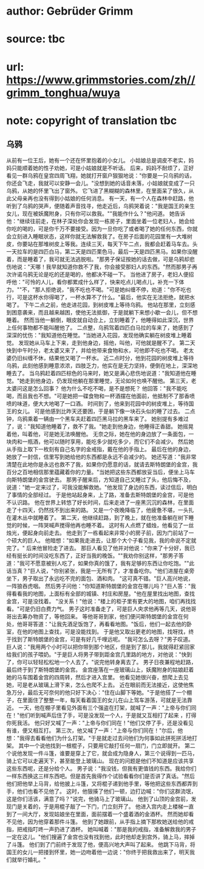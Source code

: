 # author: Gebrüder Grimm
# source: tbc
# url: https://www.grimmstories.com/zh//grimm_tonghua/wuya
# note: copyright of translation tbc

## 乌鸦 

从前有一位王后，她有一个还在怀里抱着的小女儿。
小姑娘总是调皮不老实，妈妈只能顺着她的性子劝她，可是小姑娘就是不听话。
后来，妈妈不耐烦了，正好看见一群乌鸦在皇宫四周飞翔，她就打开窗户狠狠地说："你要是一只乌鸦的话，你还会飞走，我就可以安静一会儿。"没想到她的话音未落，小姑娘就变成了一只乌鸦，从她的怀里飞出了窗外。
它飞进了黑糊糊的森林里，在里面呆了很久，从此父母亲再也没有得到小姑娘的任何消息。
有一天，有一个人在森林中赶路，他听到了乌鸦的哭声，便随着声音找寻，他走近后，乌鸦哭着说："我是国王的亲生女儿，现在被妖魔附身，只有你可以救我。""我能作什么？"他问道。
她告诉他："继续往前走，在林子深处你会发现一栋房子，里面坐着一位老妇人，她会给你吃的喝的，可是你千万不要接受。因为一旦你吃了或者喝了她的任何东西，你就会立刻进入睡眠状态，这样你就无法解救我了。在房子后面的花园里有一大堆树皮，你要站在那堆树皮上等我。连续三天，每天下午二点，我都会赶着马车去。头一天拉车的是四匹白马，第二天是四匹栗色马，最后一天是四匹黑马。如果你没醒着，而是睡着了，我可就无法逃脱啦。"那男子保证按她的话去做，可是乌鸦却悲伤地说："天哪！我早就知道你救不了我，你会接受那妇人的东西。"然而那男子再次许诺乌鸦无论是吃的还是喝的，他都决不碰一下。
当他进了房子，老妇人便招呼他："可怜的人儿，看你都累成什么样了，快来吃点儿喝点儿，补充一下体力。""不，"那人拒绝说，"我不吃也不喝。"可是她纠缠不停，劝道："你不吃也行，可是这杯水你得喝了，一杯水算不了什么。"最后，他实在无法拒绝，就把水喝了。
下午二点之前，他走进花园，到树皮堆上等待乌鸦。
他站在那里，立刻感到困意袭来，而且越来越困，使他无法抵御，于是就躺下来想小歇一会儿，但不想睡着。
然而当他一躺倒，眼皮就自动合上，立刻睡着了，他睡得如此深沉，世界上任何事物都不能叫醒他了。
二点整，乌鸦驾着四匹白马拉的车来了，她感到了深深的忧伤："我知道他在睡觉。"当她进入花园，发现他确实躺在树皮堆上睡着觉。
发现她从马车上下来，走到他身边，摇他，叫他，可他就是醒不了。
第二天快到中午时分，老太婆又来了，并给他带来食物和水，可他即不吃也不喝。
老太婆仍旧纠缠不休，结果他又喝了一杯水。
近二点时分，他到花园的树皮堆上等待乌鸦，此刻他感到睡意浓浓，四肢乏力，他实在是无力坚持，便倒在地上，深深地睡去了。
当乌鸦赶着四匹棕色的马来时，她又是满心悲伤地说道："我知道他在睡觉。"她走到他身边，仍发现他躺在那里睡觉，无论如何也唤不醒他。
第三天，老太婆问这是怎么回事？ 他为什么不吃不喝，是不是想死？
他回答："我不能吃喝，而且我也不想。"可是她把一碟食物和一杯酒摆在他面前，他抵制不了那香喷喷的味道，便大大地喝了一口酒。
时间到了，他来到花园中的树皮堆上，等待国王的女儿。
可是他感到比昨天还要困，于是躺下像一块石头似的睡了过去。
二点钟，乌鸦乘着一辆由一个黑车夫赶着四匹黑马拉的黑车来了。
她别提有多难过了，说："我知道他睡着了，救不了我。"她走到他身边，他睡得正香甜。
她摇晃着他，叫着他，可是她无法唤醒他。
无奈之际，她在他的身边放了一条面包，一块肉和一瓶酒，他可以随时享用，能吃多少就吃多少，而它们不会减少。
然后她从手指上取下一枚刻有自己名字的金戒指，戴在他的手指上。
最后在他的身边，她放了一封信，信里写到她给他的东西都是永远不会减少的。
她还写道："我非常清楚在此地你是永远也救不了我，如果你仍愿意的话，就请去斯特朗堡的金宫，我百分之百地相信那里蕴藏着你的力量。"当她把这些东西都放妥当后，便坐上马车向斯特朗堡的金宫驶去。
那男子醒来后，方知道自己又睡过了头，他后悔不及，说道："她一定来过了，可我没能解救她。"他发现了身边的东西，读过信后，明白了事情的全部经过。
于是他站起身来，上了路，准备去斯特朗堡的金宫，可是他不认识路。
他在世界上转悠了好长时间，后来走进了一座黑沉沉的森林，在里面走了十四天，仍然找不到出来的路。
又是一个夜晚降临了，他疲惫不堪，一头扎在灌木丛中就睡着了。
第二天，他继续赶路，到了晚上，就在他准备躺在树下睡觉的时候，一阵哭喊声搅得他再也睡不着。
这时有人点燃了蜡烛，他看见了一丝烛光，便起身向前走去。
他走到了一栋看起来非常小的房子前，因为门前站了一个硕大的巨人。
他暗想："如果我走进去，让那个大个子看见我，我的命说不定就完了。"
后来他冒险走了进去。
那巨人看见了他并对他说："你来了十分好，我已经有挺长的时间没吃东西了，正好当我的晚饭。""我劝你别这样，"那男子答道："我可不愿意被别人吃了，如果你真的饿了，我有足够的东西让你吃饱。""此话当真？"巨人说，"你别紧张，我是一无所有了，才准备吃你。"他们进屋在桌旁坐下，男子取出了永远吃不完的面包、酒和肉。
"这可真不错。"巨人高兴地说，一阵狼吞虎咽。
然后男子问他："你知道斯特朗堡的金宫在哪儿吗？"巨人答："我得看看我的地图，上面标有全部的城镇、村庄和房屋。"他在屋里找出地图，查找金宫，可是没找着。
"没关系！"他说："楼上的柜子里有更大的地图，咱们再找找看。"可是仍旧白费力气。
男子这时准备走了，可是巨人央求他再等几天，说他哥哥出去筹办物资了，等他回来。
等他哥哥到家，他们便问斯特朗堡的金宫在何处，他哥哥答道："让我先酒足饭饱了，再看看地图。"饭后，他们一起去他的卧室，在他的地图上查找，可是没能找到。
于是他又取出更老的地图，找呀找，终于找到了斯特朗堡的金宫，可是有好几千哩远呢。
"我可怎么去呀？"男子叹道。
巨人说："我用两个小时可以把你带到那个地区，但是到了那儿，我就得赶紧回家给我们的孩子喂奶。"于是巨人将男子带到距金宫几里路的地方，对他说："快到了，你可以轻轻松松地一个人去了。"说完他转身离去了。
男子日夜兼程地赶路，最后终于到了斯特朗堡的金宫。
金宫座落在一座玻璃山上，妖魔附身的姑娘赶着她的马车围着金宫的四周转，然后才进入宫里。
他看见她很兴奋，想爬上去见她，可是老从玻璃上滑下来，怎么也爬不上去。
近在眼前而无法接近，这使他焦急万分，最后无可奈何的他只好下决心："住在山脚下等她。"于是他搭了一个棚子，在里面住了整整一年，每天看着国王的女儿在山上驾车游荡，可就是无法靠近。
一天，他在棚子里看见外面有三个强盗在打架，就喊了一声："上帝与你们同在！"他们听到喊声后住了手，可是没发现一个人，于是就又互相打了起来
，打得你死我活。
他只好又喊了一声："上帝与你们同在！"他们又停了手，还是没看见有谁，便又相互打。
第三次，他又喊了一声："上帝与你们同在！"尔后，他想："我得去看看他们为什么打架。"于是就走过去问他们为何事如此拼死拼活地打架。
其中一个说他找到一根棍子，只要用它敲打任何一扇门，门立即就开。
第二个说他发现一件斗篷，谁要是穿上了它，就会成为隐身人，第三个说得到一匹马，骑上它可以走遍天下，甚至能登上玻璃山。
现在的问题是他们不知道是应该共享这些东西呢，还是分给个人。
男子说："我没钱，但我有更值钱的东西。我给你们一样东西换这三样东西吧。但是首先我得作个试验看看你们是否讲了真话。"然后他们把他举上马背，给他披上斗篷，又将棍子递到他手里，等他把这些东西都弄到手，他们也看不见他了。
这时，他狠揍了他们一顿，边打边喊："你们这群流氓，这是你们活该，满意了吗？"说完，他骑马上了玻璃山。
他到了山顶的金宫前，发现门是关着的，于是用棍子敲了一下门，门立刻开了。
他进入宫内走上楼梯一直到了一间大厅，发现姑娘坐在里面，面前摆着一个盛着酒的金酒杯。
然而她却看不见他，因为他穿着那件斗篷。
他到了她跟前，从手指上摘下那枚她送给他的戒指，把戒指叮咚一声扔进了酒杯。
她叫喊着："那是我的戒指，准备解救我的男子一定在这儿。"他们搜遍了金宫也没有找到他，此时他却走到宫外，骑上马，摔掉了斗篷。
他们到了门前终于发现了他，便高兴地大声叫了起来。
他跳下马背，将国王的女儿一把搂到怀里，她一边吻着他一边说："你终于把我救出来了，明天我们就举行婚礼。"
